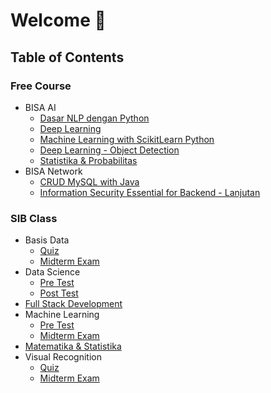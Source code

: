 # Welcome 🙌

## Table of Contents

### Free Course
* BISA AI
    * [Dasar NLP dengan Python](https://github.com/pockypoem/answerset-bisai/tree/main/free-course/bisa-ai/dasar-nlp-python)
    * [Deep Learning](https://github.com/pockypoem/answerset-bisai/tree/main/free-course/bisa-ai/deep-learning)
    * [Machine Learning with ScikitLearn Python](https://github.com/pockypoem/answerset-bisai/tree/main/free-course/bisa-ai/ml-with-scikit-learn-python)
    * [Deep Learning - Object Detection](https://github.com/pockypoem/answerset-bisai/tree/main/free-course/bisa-ai/objectdetection-DL)
    * [Statistika & Probabilitas](https://github.com/pockypoem/answerset-bisai/tree/main/free-course/bisa-ai/statistika-probabilitas)
* BISA Network
    * [CRUD MySQL with Java](https://github.com/pockypoem/answerset-bisai/tree/main/free-course/bisa-network/db-sql-crud-java)
    * [Information Security Essential for Backend - Lanjutan](https://github.com/pockypoem/answerset-bisai/tree/main/free-course/bisa-network/infoSecurityEssentialLanjutan-Backend)

### SIB Class
* Basis Data
    * [Quiz](https://github.com/pockypoem/answerset-bisai/blob/main/kelas-sib/basisdata/quiz.md)
    * [Midterm Exam](https://github.com/pockypoem/answerset-bisai/blob/main/kelas-sib/basisdata/tengahsemester.md)
* Data Science
    * [Pre Test](https://github.com/pockypoem/answerset-bisai/blob/main/kelas-sib/datascience/pretest-id.md)
    * [Post Test](https://github.com/pockypoem/answerset-bisai/blob/main/kelas-sib/datascience/postest-id.md)
* [Full Stack Development](https://github.com/pockypoem/answerset-bisai/blob/main/kelas-sib/fullstack-dev/finaltest.md)
* Machine Learning
    * [Pre Test](https://github.com/pockypoem/answerset-bisai/blob/main/kelas-sib/machine-learning/pretest.md)
    * [Midterm Exam](https://github.com/pockypoem/answerset-bisai/blob/main/kelas-sib/machine-learning/midsemester.md)
* [Matematika & Statistika](https://github.com/pockypoem/answerset-bisai/blob/main/kelas-sib/matstat/quiz.md)
* Visual Recognition
    * [Quiz](https://github.com/pockypoem/answerset-bisai/blob/main/kelas-sib/visual-recognition/quiz.md)
    * [Midterm Exam](https://github.com/pockypoem/answerset-bisai/blob/main/kelas-sib/visual-recognition/midsemester.md)